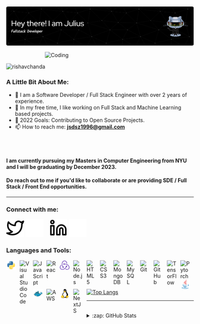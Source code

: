 ![Header](./images/github-header-image.png)

<img align="right" alt="Coding" width="400" src="https://media.giphy.com/media/SWoSkN6DxTszqIKEqv/giphy.gif">

<br />
<p align="left"> <img src="https://komarev.com/ghpvc/?username=KingJulius&label=Profile%20views&color=0e75b6&style=flat" alt="rishavchanda" /> </p>

### A Little Bit About Me:

- 🔭 I am a Software Developer / Full Stack Engineer with over 2 years of experience.
- 🌱 In my free time, I like working on Full Stack and Machine Learning based projects.
- 🥅 2022 Goals: Contributing to Open Source Projects.
- 📫 How to reach me: **jsdsz1996@gmail.com**

<br /><br/>

#### I am currently pursuing my Masters in Computer Engineering from NYU and I will be graduating by December 2023. 

#### Do reach out to me if you'd like to collaborate or are providing SDE / Full Stack / Front End opportunities.

---

### Connect with me:

[![Twitter](./images/twitter-light.svg)](https://twitter.com/jsdsz#gh-light-mode-only)
[![Twitter](./images/twitter-dark.svg)](https://twitter.com/jsdsz#gh-dark-mode-only)
&nbsp;&nbsp;
[![LinkedIn](./images/linkedin-light.svg)](https://www.linkedin.com/in/julius-dsouza#gh-light-mode-only)
[![LinkedIn](./images/linkedin-dark.svg)](https://www.linkedin.com/in/julius-dsouza#gh-dark-mode-only)
&nbsp;&nbsp;

### Languages and Tools:

<img align="left" alt="Python" width="26px" src="https://raw.githubusercontent.com/devicons/devicon/master/icons/python/python-original.svg" style="padding-right:10px;" />
<img align="left" alt="Visual Studio Code" width="26px" src="https://cdn.jsdelivr.net/gh/devicons/devicon/icons/vscode/vscode-original.svg" style="padding-right:10px;" />
<img align="left" alt="JavaScript" width="26px" src="https://cdn.jsdelivr.net/gh/devicons/devicon/icons/javascript/javascript-original.svg" style="padding-right:10px;" />
<img align="left" alt="React" width="26px" src="https://cdn.jsdelivr.net/gh/devicons/devicon/icons/react/react-original.svg" style="padding-right:10px;" />
<img align="left" alt="Redux" width="26px" src="https://raw.githubusercontent.com/devicons/devicon/master/icons/redux/redux-original.svg" style="padding-right:10px;" />
<img align="left" alt="Node.js" width="26px" src="https://cdn.jsdelivr.net/gh/devicons/devicon/icons/nodejs/nodejs-original.svg" style="padding-right:10px;" />
<img align="left" alt="HTML5" width="26px" src="https://cdn.jsdelivr.net/gh/devicons/devicon/icons/html5/html5-original.svg" style="padding-right:10px;" />
<img align="left" alt="CSS3" width="26px" src="https://cdn.jsdelivr.net/gh/devicons/devicon/icons/css3/css3-original.svg" style="padding-right:10px;" />
<img align="left" alt="MongoDB" width="26px" src="https://cdn.jsdelivr.net/gh/devicons/devicon/icons/mongodb/mongodb-original.svg" style="padding-right:10px;" />
<img align="left" alt="MySQL" width="26px" src="https://cdn.jsdelivr.net/gh/devicons/devicon/icons/mysql/mysql-original.svg" style="padding-right:10px;" />
<img align="left" alt="Git" width="26px" src="https://cdn.jsdelivr.net/gh/devicons/devicon/icons/git/git-original.svg" style="padding-right:10px;" />
<img align="left" alt="GitHub" width="26px" src="https://user-images.githubusercontent.com/3369400/139447912-e0f43f33-6d9f-45f8-be46-2df5bbc91289.png" style="padding-right:10px;" />
<img align="left" alt="TensorFlow" width="26px" src="https://www.vectorlogo.zone/logos/tensorflow/tensorflow-icon.svg" style="padding-right:10px;" />
<img align="left" alt="Pytorch" width="26px" src="https://www.vectorlogo.zone/logos/pytorch/pytorch-icon.svg" style="padding-right:10px;" />
<img align="left" alt="Java" width="26px" src="https://raw.githubusercontent.com/devicons/devicon/master/icons/java/java-original.svg" style="padding-right:10px;" />
<img align="left" alt="Docker" width="26px" src="https://raw.githubusercontent.com/devicons/devicon/master/icons/docker/docker-original.svg" style="padding-right:10px;" />
<img align="left" alt="AWS" width="26px" src="https://upload.wikimedia.org/wikipedia/commons/9/93/Amazon_Web_Services_Logo.svg" style="padding-right:10px;" />
<img align="left" alt="Linux" width="26px" src="https://raw.githubusercontent.com/devicons/devicon/master/icons/linux/linux-original.svg" style="padding-right:10px;" />
<img align="left" alt="NextJS" width="26px" src="https://cdn.worldvectorlogo.com/logos/nextjs-2.svg" style="padding-right:10px;" />



<br /><br />


[![Top Langs](https://github-readme-stats.vercel.app/api/top-langs/?username=KingJulius&layout=compact)](https://github.com/KingJulius/github-readme-stats)

---

<br />


<details>
  <summary>:zap: GitHub Stats</summary>
  <img src="https://github-readme-stats.vercel.app/api?username=KingJulius&&show_icons=true&title_color=ffffff&icon_color=bb2acf&text_color=daf7dc&bg_color=151515">
</details>
